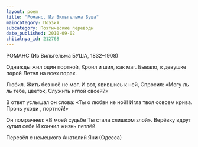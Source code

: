 ```yaml
---
layout: poem
title: "Романс. Из Вильгельма Буша"
maincategory: Поэзия
subcategory: Поэтические переводы
date_published: 2010-09-02
chitalnya_id: 212768
---
```





РОМАНС 
(Из Вильгельма БУША, 1832–1908) 

Однажды жил один портной,
Кроил и шил, как маг.
Бывало,  к девушке порой
Летел на всех порах.

Любил. Жить без неё не мог.
И вот, явившись к ней,
Спросил: «Могу ль ль тебе, цветок,
Служить иглой своей?»

В ответ услышал он слова:
«Ты о любви не ной!
Игла твоя совсем крива.
Прочь уходи , портной!»

Он помрачнел: «В моей судьбе
Ты стала слишком злой».
Верёвку вдруг купил себе
И кончил жизнь петлёй.

Перевёл с немецкого Анатолий Яни (Одесса)

 





